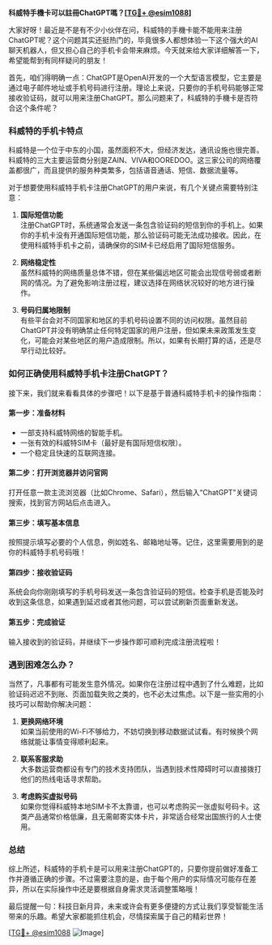 **科威特手機卡可以註冊ChatGPT嗎？[[TG💪+ @esim1088](https://t.me/s/esim1088)]**

大家好呀！最近是不是有不少小伙伴在问，科威特的手機卡能不能用来注册ChatGPT呢？这个问题其实还挺热门的，毕竟很多人都想体验一下这个强大的AI聊天机器人，但又担心自己的手机卡会带来麻烦。今天就来给大家详细解答一下，希望能帮到有同样疑问的朋友！

首先，咱们得明确一点：ChatGPT是OpenAI开发的一个大型语言模型，它主要是通过电子邮件地址或手机号码进行注册。理论上来说，只要你的手机号码能够正常接收验证码，就可以用来注册ChatGPT。那么问题来了，科威特的手機卡是否符合这个条件呢？

### 科威特的手机卡特点

科威特是一个位于中东的小国，虽然面积不大，但经济发达，通讯设施也很完善。科威特的三大主要运营商分别是ZAIN、VIVA和OOREDOO。这三家公司的网络覆盖都很广，而且提供的服务种类繁多，包括语音通话、短信、数据流量等。

对于想要使用科威特手机卡注册ChatGPT的用户来说，有几个关键点需要特别注意：

1. **国际短信功能**  
   注册ChatGPT时，系统通常会发送一条包含验证码的短信到你的手机上。如果你的手机卡没有开通国际短信功能，那么验证码可能无法成功接收。因此，在使用科威特手机卡之前，请确保你的SIM卡已经启用了国际短信服务。

2. **网络稳定性**  
   虽然科威特的网络质量总体不错，但在某些偏远地区可能会出现信号弱或者断网的情况。为了避免影响注册过程，建议选择在网络状况较好的地方进行操作。

3. **号码归属地限制**  
   有些平台会对不同国家和地区的手机号码设置不同的访问权限。虽然目前ChatGPT并没有明确禁止任何特定国家的用户注册，但如果未来政策发生变化，可能会对某些地区的用户造成限制。所以，如果有长期打算的话，还是尽早行动比较好。

### 如何正确使用科威特手机卡注册ChatGPT？

接下来，我们就来看看具体的步骤吧！以下是基于普通科威特手机卡的操作指南：

#### 第一步：准备材料
- 一部支持科威特网络的智能手机。
- 一张有效的科威特SIM卡（最好是有国际短信权限）。
- 一个稳定且快速的互联网连接。

#### 第二步：打开浏览器并访问官网
打开任意一款主流浏览器（比如Chrome、Safari），然后输入“ChatGPT”关键词搜索，找到官方网站后点击进入。

#### 第三步：填写基本信息
按照提示填写必要的个人信息，例如姓名、邮箱地址等。记住，这里需要用到的是你的科威特手机号码哦！

#### 第四步：接收验证码
系统会向你刚刚填写的手机号码发送一条包含验证码的短信。检查手机是否能及时收到这条信息，如果遇到延迟或者其他问题，可以尝试刷新页面重新发送。

#### 第五步：完成验证
输入接收到的验证码，并继续下一步操作即可顺利完成注册流程啦！

### 遇到困难怎么办？

当然了，凡事都有可能发生意外情况。如果你在注册过程中遇到了什么难题，比如验证码迟迟不到账、页面加载失败之类的，也不必太过焦虑。以下是一些实用的小技巧可以帮助你解决问题：

1. **更换网络环境**  
   如果当前使用的Wi-Fi不够给力，不妨切换到移动数据试试看。有时候换个网络就能让事情变得顺利起来。

2. **联系客服求助**  
   大多数运营商都设有专门的技术支持团队，当遇到技术性障碍时可以直接拨打他们的热线电话寻求帮助。

3. **考虑购买虚拟号码**  
   如果你觉得科威特本地SIM卡不太靠谱，也可以考虑购买一张虚拟号码卡。这类产品通常价格低廉，且无需邮寄实体卡片，非常适合经常出国旅行的人士使用。

### 总结

综上所述，科威特的手机卡是可以用来注册ChatGPT的，只要你提前做好准备工作并遵循正确的步骤。不过需要注意的是，由于每个用户的实际情况可能存在差异，所以在实际操作中还是要根据自身需求灵活调整策略哦！

最后提醒一句：科技日新月异，未来或许会有更多便捷的方式让我们享受智能生活带来的乐趣。希望大家都能抓住机会，尽情探索属于自己的精彩世界！

[[TG💪+ @esim1088](https://t.me/s/esim1088) ![Image](https://i.postimg.cc/4NQfJmqS/Snipaste-2025-05-13-00-14-12.png)]